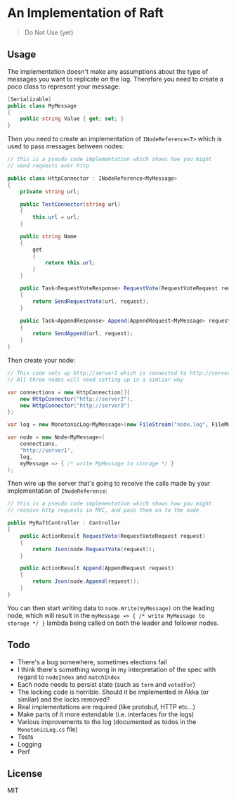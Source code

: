# An Implementation of Raft

> Do Not Use (yet)

## Usage

The implementation doesn't make any assumptions about the type of messages you want to replicate on the log.
Therefore you need to create a poco class to represent your message:

```c#
[Serializable]
public class MyMessage
{
    public string Value { get; set; }
}
```

Then you need to create an implementation of `INodeReference<T>` which is used to pass messages between nodes:

```c#
// this is a pseudo code implementation which shows how you might
// send requests over http

public class HttpConnector : INodeReference<MyMessage>
{
    private string url;

    public TestConnector(string url)
    {
        this.url = url;
    }

    public string Name
    {
        get
        {
            return this.url;
        }
    }

    public Task<RequestVoteResponse> RequestVote(RequestVoteRequest request)
    {
        return SendRequestVote(url, request);
    }

    public Task<AppendResponse> Append(AppendRequest<MyMessage> request)
    {
        return SendAppend(url, request);
    }
}
```

Then create your node:

```c#
// This code sets up http://server1 which is connected to http://server2 and http://server3
// All three nodes will need setting up in a simliar way 

var connections = new HttpConnection[]{
    new HttpConnector("http://server2"),
    new HttpConnector("http://server3")
};

var log = new MonotonicLog<MyMessage>(new FileStream("node.log", FileMode.OpenOrCreate));

var node = new Node<MyMessage>(
    connections,
    "http://server1",
    log,
    myMessage => { /* write MyMessage to storage */ }
);

```

Then wire up the server  that's going to receive the calls made by your implementation
of `INodeReference`:

```c#
// this is a pseudo code implementation which shows how you might
// receive http requests in MVC, and pass them on to the node

public MyRaftController : Controller
{
    public ActionResult RequestVote(RequestVoteRequest request)
    {
        return Json(node.RequestVote(request));
    }

    public ActionResult Append(AppendRequest request)
    {
        return Json(node.Append(request));
    }
}
```

You can then start writing data to `node.Write(myMessage)` on the leading node, which will result in the
`myMessage => { /* write MyMessage to storage */ }` lambda being called on both the leader and follower nodes.

## Todo

* There's a bug somewhere, sometimes elections fail
* I think there's something wrong in my interpretation of the spec with regard to `nodeIndex` and `matchIndex`
* Each node needs to persist state (such as `term` and `votedFor`)
* The locking code is horrible. Should it be implemented in Akka (or similar) and the locks removed?
* Real implementations are required (like protobuf, HTTP etc...)
* Make parts of it more extendable (i.e. interfaces for the logs)
* Various improvements to the log (documented as todos in the `MonotonicLog.cs` file)
* Tests
* Logging
* Perf

## License

MIT
